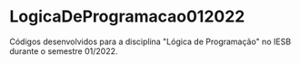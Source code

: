 # LogicaDeProgramacao012022
Códigos desenvolvidos para a disciplina "Lógica de Programação" no IESB durante o semestre 01/2022.
